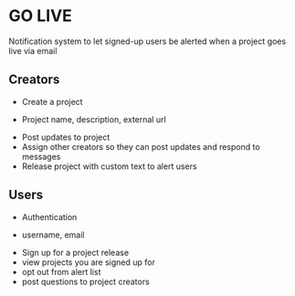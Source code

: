 
# GO LIVE


Notification system to let signed-up users be alerted
when a project goes live via email


## Creators
 - Create a project
  * Project name, description, external url
 - Post updates to project
 - Assign other creators so they can post updates
   and respond to messages
 - Release project with custom text to alert users

## Users
 - Authentication
  * username, email
 - Sign up for a project release
 - view projects you are signed up for
 - opt out from alert list
 - post questions to project creators

